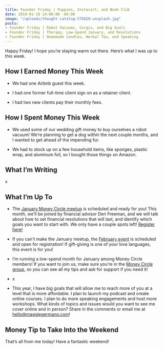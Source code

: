 ```yaml
---
title: Founder Friday | Puppies, Instacart, and Book Club
date: 2019-01-18 14:00:00 -05:00
image: "/uploads/thought-catalog-575829-unsplash.jpg"
posts:
- Founder Friday | Robot Vacuums, Corgis, and Big Goals
- Founder Friday | Therapy, Low-Spend January, and Resolutions
- Founder Friday | Homemade Candles, Herbal Tea, and Speaking
---
```


Happy Friday! I hope you’re staying warm out there. Here’s what I was up to this week.

## **How I Earned Money This Week**

* We had one Airbnb guest this week.

* I had one former full-time client sign on as a retainer client.

* I had two new clients pay their monthly fees.

## **How I Spent Money This Week**

* We used some of our wedding gift money to buy ourselves a robot vacuum! We’re planning to get a dog within the next couple months, and I wanted to get ahead of the impending fur.

* We had to stock up on a few household items, like sponges, plastic wrap, and aluminum foil, so I bought those things on Amazon.

## **What I’m Writing**

x

## **What I’m Up To**

* The [January Money Circle meetup](https://www.eventbrite.com/e/money-circle-financial-resolutions-that-last-tickets-54309667678) is scheduled and ready for you! This month, we’ll be joined by financial advisor Deri Freeman, and we will talk about how to set financial resolutions that will last, and identify which goals you want to start with. We only have a couple spots left! [Register here!](https://www.eventbrite.com/e/money-circle-financial-resolutions-that-last-tickets-54309667678)

* If you can't make the January meetup, the [February event](https://www.eventbrite.com/e/money-circle-showing-your-love-on-a-budget-tickets-54758999642) is scheduled and open for registration! If gift-giving is one of your love languages, this event is for you!

* I’m running a low-spend month for January among Money Circle members! If you want to join us, make sure you’re in the [Money Circle group](https://www.facebook.com/groups/MoneyCircleGroup), so you can see all my tips and ask for support if you need it!

* x

* This year, I have big goals that will allow me to reach more of you at a level that is more affordable. I plan to launch my podcast and create online courses. I plan to do more speaking engagements and host more workshops. What kinds of topics and issues would you want to see me cover online and in person? Share in the comments or email me at [hello@maggiegermano.com](mailto:hello@maggiegermano.com)!

## **Money Tip to Take Into the Weekend**

That’s all from me today! Have a fantastic weekend!